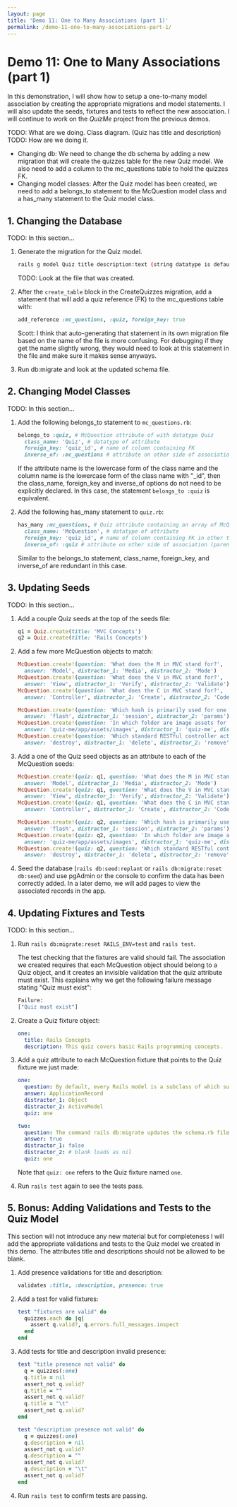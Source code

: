 ```yaml
---
layout: page
title: 'Demo 11: One to Many Associations (part 1)'
permalink: /demo-11-one-to-many-associations-part-1/
---
```


# Demo 11: One to Many Associations (part 1)

In this demonstration, I will show how to setup a one-to-many model association by creating the appropriate migrations and model statements. I will also update the seeds, fixtures and tests to reflect the new association. I will continue to work on the _QuizMe_ project from the previous demos.

TODO: What are we doing. Class diagram. (Quiz has title and description)
TODO: How are we doing it. 
  - Changing db: We need to change the db schema by adding a new migration that will create the quizzes table for the new Quiz model. We also need to add a column to the mc_questions table to hold the quizzes FK.
  - Changing model classes: After the Quiz model has been created, we need to add a belongs_to statement to the McQuestion model class and a has_many statement to the Quiz model class.

## 1. Changing the Database

TODO: In this section...

1. Generate the migration for the Quiz model.

    ```sh
    rails g model Quiz title description:text (string datatype is default and can be omitted)
    ```

    TODO: Look at the file that was created.

1. After the `create_table` block in the CreateQuizzes migration, add a statement that will add a quiz reference (FK) to the mc_questions table with:

    ```ruby
    add_reference :mc_questions, :quiz, foreign_key: true
    ```

    Scott: I think that auto-generating that statement in its own migration file based on the name of the file is more confusing. For debugging if they get the name slightly wrong, they would need to look at this statement in the file and make sure it makes sense anyways.

1. Run db:migrate and look at the updated schema file.

## 2. Changing Model Classes

TODO: In this section...

1. Add the following belongs_to statement to `mc_questions.rb`:

    ```ruby
    belongs_to :quiz, # McQuestion attribute of with datatype Quiz
      class_name: 'Quiz', # datatype of attribute
      foreign_key: 'quiz_id', # name of column containing FK
      inverse_of: :mc_questions # attribute on other side of association (array containing all McQuestion objects belonging to a quiz)
    ```

    If the attribute name is the lowercase form of the class name and the column name is the lowercase form of the class name with "_id", then the class_name, foreign_key and inverse_of options do not need to be explicitly declared. In this case, the statement `belongs_to :quiz` is equivalent.

1. Add the following has_many statement to `quiz.rb`:

    ```ruby
    has_many :mc_questions, # Quiz attribute containing an array of McQuestion objects
      class_name: 'McQuestion', # datatype of attribute
      foreign_key: 'quiz_id', # name of column containing FK in other table
      inverse_of: :quiz # attribute on other side of association (parent Quiz object)
    ```

    Similar to the belongs_to statement, class_name, foreign_key, and inverse_of are redundant in this case.

## 3. Updating Seeds

TODO: In this section...

1. Add a couple Quiz seeds at the top of the seeds file:

    ```ruby
    q1 = Quiz.create(title: 'MVC Concepts')
    q2 = Quiz.create(title: 'Rails Concepts')
    ```

1. Add a few more McQuestion objects to match:

    ```ruby
    McQuestion.create!(question: 'What does the M in MVC stand for?', 
      answer: 'Model', distractor_1: 'Media', distractor_2: 'Mode')
    McQuestion.create!(question: 'What does the V in MVC stand for?', 
      answer: 'View', distractor_1: 'Verify', distractor_2: 'Validate')
    McQuestion.create!(question: 'What does the C in MVC stand for?', 
      answer: 'Controller', distractor_1: 'Create', distractor_2: 'Code')

    McQuestion.create!(question: 'Which hash is primarily used for one way message passing from the controller to the view?', 
      answer: 'flash', distractor_1: 'session', distractor_2: 'params')
    McQuestion.create!(question: 'In which folder are image assets for the QuizMe app stored?', 
      answer: 'quiz-me/app/assets/images', distractor_1: 'quiz-me', distractor_2: 'quiz-me/images')
    McQuestion.create!(question: 'Which standard RESTful controller action is used to remove records?',
      answer: 'destroy', distractor_1: 'delete', distractor_2: 'remove')
    ```

1. Add a one of the Quiz seed objects as an attribute to each of the McQuestion seeds:

    ```ruby
    McQuestion.create!(quiz: q1, question: 'What does the M in MVC stand for?', 
      answer: 'Model', distractor_1: 'Media', distractor_2: 'Mode')
    McQuestion.create!(quiz: q1, question: 'What does the V in MVC stand for?', 
      answer: 'View', distractor_1: 'Verify', distractor_2: 'Validate')
    McQuestion.create!(quiz: q1, question: 'What does the C in MVC stand for?', 
      answer: 'Controller', distractor_1: 'Create', distractor_2: 'Code')

    McQuestion.create!(quiz: q2, question: 'Which hash is primarily used for one way message passing from the controller to the view?', 
      answer: 'flash', distractor_1: 'session', distractor_2: 'params')
    McQuestion.create!(quiz: q2, question: 'In which folder are image assets for the QuizMe app stored?', 
      answer: 'quiz-me/app/assets/images', distractor_1: 'quiz-me', distractor_2: 'quiz-me/images')
    McQuestion.create!(quiz: q2, question: 'Which standard RESTful controller action is used to remove records?',
      answer: 'destroy', distractor_1: 'delete', distractor_2: 'remove')
    ```

1. Seed the database (`rails db:seed:replant` or `rails db:migrate:reset db:seed`) and use pgAdmin or the console to confirm the data has been correctly added. In a later demo, we will add pages to view the associated records in the app.


## 4. Updating Fixtures and Tests

TODO: In this section...

1. Run `rails db:migrate:reset RAILS_ENV=test` and `rails test`.

    The test checking that the fixtures are valid should fail. The association we created requires that each McQuestion object should belong to a Quiz object, and it creates an invisible validation that the quiz attribute must exist. This explains why we get the following failure message stating "Quiz must exist":

    ```sh
    Failure:                                                                              McQuestionTest#test_fixtures_are_valid [/home/kbridson/workspace/quiz-me/test/models/mc_question_test.rb:38]:
    ["Quiz must exist"]
    ```

1. Create a Quiz fixture object:

    ```yml
    one:
      title: Rails Concepts
      description: This quiz covers basic Rails programming concepts.
    ```

1. Add a quiz attribute to each McQuestion fixture that points to the Quiz fixture we just made:

    ```yml
    one:
      question: By default, every Rails model is a subclass of which superclass?
      answer: ApplicationRecord
      distractor_1: Object
      distractor_2: ActiveModel
      quiz: one

    two:
      question: The command rails db:migrate updates the schema.rb file.
      answer: true
      distractor_1: false
      distractor_2: # blank loads as nil
      quiz: one
    ```

    Note that `quiz: one` refers to the Quiz fixture named `one`.

1. Run `rails test` again to see the tests pass.

## 5. Bonus: Adding Validations and Tests to the Quiz Model

This section will not introduce any new material but for completeness I will add the appropriate validations and tests to the Quiz model we created in this demo. The attributes title and descriptions should not be allowed to be blank.

1. Add presence validations for title and description:

    ```ruby
    validates :title, :description, presence: true
    ```

1. Add a test for valid fixtures:

    ```ruby
    test "fixtures are valid" do
      quizzes.each do |q|
        assert q.valid?, q.errors.full_messages.inspect
      end
    end
    ```

1. Add tests for title and description invalid presence:

    ```ruby
    test "title presence not valid" do
      q = quizzes(:one)
      q.title = nil
      assert_not q.valid?
      q.title = ""
      assert_not q.valid?
      q.title = "\t"
      assert_not q.valid?
    end

    test "description presence not valid" do
      q = quizzes(:one)
      q.description = nil
      assert_not q.valid?
      q.description = ""
      assert_not q.valid?
      q.description = "\t"
      assert_not q.valid?
    end
    ```

1. Run `rails test` to confirm tests are passing.